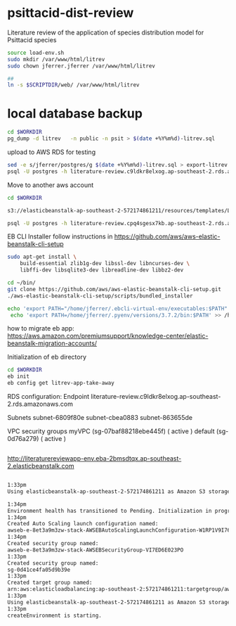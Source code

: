 # psittacid-dist-review
Literature review of the application of species distribution model for Psittacid species


```sh
source load-env.sh
sudo mkdir /var/www/html/litrev
sudo chown jferrer.jferrer /var/www/html/litrev

##
ln -s $SCRIPTDIR/web/ /var/www/html/litrev
```


# local database backup
```sh
cd $WORKDIR
pg_dump -d litrev   -n public -n psit > $(date +%Y%m%d)-litrev.sql
```

 upload to AWS RDS for testing

```sh
sed -e s/jferrer/postgres/g $(date +%Y%m%d)-litrev.sql > export-litrev.sql
psql -U postgres -h literature-review.c9ldkr8elxog.ap-southeast-2.rds.amazonaws.com -d litrev -v ON_ERROR_STOP=1 < export-litrev.sql

```

Move to another aws account
```sh
cd $WORKDIR

s3://elasticbeanstalk-ap-southeast-2-572174861211/resources/templates/LiteratureReviewApp-env/

psql -U postgres -h literature-review.cpq4sgesx7kb.ap-southeast-2.rds.amazonaws.com -d litrev

```

EB CLI Installer
follow instructions in https://github.com/aws/aws-elastic-beanstalk-cli-setup
```sh
sudo apt-get install \
    build-essential zlib1g-dev libssl-dev libncurses-dev \
    libffi-dev libsqlite3-dev libreadline-dev libbz2-dev

cd ~/bin/
git clone https://github.com/aws/aws-elastic-beanstalk-cli-setup.git
./aws-elastic-beanstalk-cli-setup/scripts/bundled_installer

echo 'export PATH="/home/jferrer/.ebcli-virtual-env/executables:$PATH"' >> ~/.bash_profile && source ~/.bash_profile
 echo 'export PATH=/home/jferrer/.pyenv/versions/3.7.2/bin:$PATH' >> /home/jferrer/.bash_profile && source /home/jferrer/.bash_profile


```

how to migrate eb app: https://aws.amazon.com/premiumsupport/knowledge-center/elastic-beanstalk-migration-accounts/

Initialization of eb directory

```sh
cd $WORKDIR
eb init
eb config get litrev-app-take-away

```

RDS configuration:
Endpoint
literature-review.c9ldkr8elxog.ap-southeast-2.rds.amazonaws.com

Subnets
subnet-6809f80e
subnet-cbea0883
subnet-863655de

VPC security groups
myVPC (sg-07baf88218ebe445f)
( active )
default (sg-0d76a279)
( active )
```sh
```

http://literaturereviewapp-env.eba-2bmsdtqx.ap-southeast-2.elasticbeanstalk.com

```sh

1:33pm
Using elasticbeanstalk-ap-southeast-2-572174861211 as Amazon S3 storage bucket for environment data

1:34pm
Environment health has transitioned to Pending. Initialization in progress (running for 32 seconds). There are no instances.
1:34pm
Created Auto Scaling launch configuration named:
awseb-e-8et3a9m3zw-stack-AWSEBAutoScalingLaunchConfiguration-W1RP1V9I767M
1:34pm
Created security group named:
awseb-e-8et3a9m3zw-stack-AWSEBSecurityGroup-VI7ED6E023PO
1:33pm
Created security group named:
sg-0d41ce4fa05d9b39e
1:33pm
Created target group named:
arn:aws:elasticloadbalancing:ap-southeast-2:572174861211:targetgroup/awseb-AWSEB-1UUL89CRVHXG8/6217bf9a7067e2e7
1:33pm
Using elasticbeanstalk-ap-southeast-2-572174861211 as Amazon S3 storage bucket for environment data.
1:33pm
createEnvironment is starting.
```
